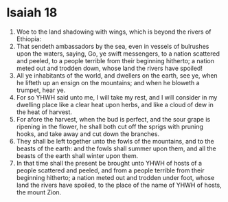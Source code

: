 ﻿# Isaiah 18
1. Woe to the land shadowing with wings, which is beyond the rivers of Ethiopia: 
2. That sendeth ambassadors by the sea, even in vessels of bulrushes upon the waters, saying, Go, ye swift messengers, to a nation scattered and peeled, to a people terrible from their beginning hitherto; a nation meted out and trodden down, whose land the rivers have spoiled! 
3. All ye inhabitants of the world, and dwellers on the earth, see ye, when he lifteth up an ensign on the mountains; and when he bloweth a trumpet, hear ye. 
4. For so YHWH said unto me, I will take my rest, and I will consider in my dwelling place like a clear heat upon herbs, and like a cloud of dew in the heat of harvest. 
5. For afore the harvest, when the bud is perfect, and the sour grape is ripening in the flower, he shall both cut off the sprigs with pruning hooks, and take away and cut down the branches. 
6. They shall be left together unto the fowls of the mountains, and to the beasts of the earth: and the fowls shall summer upon them, and all the beasts of the earth shall winter upon them. 
7.  In that time shall the present be brought unto YHWH of hosts of a people scattered and peeled, and from a people terrible from their beginning hitherto; a nation meted out and trodden under foot, whose land the rivers have spoiled, to the place of the name of YHWH of hosts, the mount Zion. 
